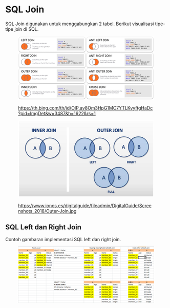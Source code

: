 # SQL Join

SQL Join digunakan untuk menggabungkan 2 tabel. Berikut visualisasi tipe-tipe join di SQL.

<figure><img src="../.gitbook/assets/SQL.jpeg" alt=""><figcaption><p><a href="https://th.bing.com/th/id/OIP.av8Om3HpG1MC7YTLKvyftgHaDc?pid=ImgDet&#x26;w=3487&#x26;h=1622&#x26;rs=1">https://th.bing.com/th/id/OIP.av8Om3HpG1MC7YTLKvyftgHaDc?pid=ImgDet&#x26;w=3487&#x26;h=1622&#x26;rs=1</a></p></figcaption></figure>

<figure><img src="../.gitbook/assets/SQL.jpg" alt=""><figcaption><p><a href="https://www.ionos.es/digitalguide/fileadmin/DigitalGuide/Screenshots_2018/Outer-Join.jpg">https://www.ionos.es/digitalguide/fileadmin/DigitalGuide/Screenshots_2018/Outer-Join.jpg</a></p></figcaption></figure>

## SQL Left dan Right Join

Contoh gambaran implementasi SQL left dan right join.

<figure><img src="../.gitbook/assets/SQL Join.png" alt=""><figcaption></figcaption></figure>
